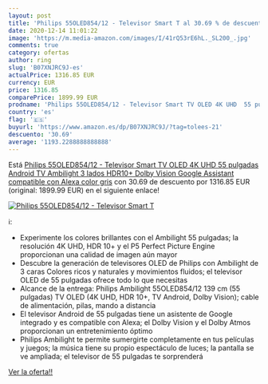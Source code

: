 ```yaml
---
layout: post
title: 'Philips 55OLED854/12 - Televisor Smart T al 30.69 % de descuento'
date: 2020-12-14 11:01:22
image: 'https://m.media-amazon.com/images/I/41rQ53rE6hL._SL200_.jpg'
comments: true
category: ofertas
author: ring
slug: 'B07XNJRC9J-es'
actualPrice: 1316.85 EUR
currency: EUR
price: 1316.85
comparePrice: 1899.99 EUR
prodname: 'Philips 55OLED854/12 - Televisor Smart TV OLED 4K UHD  55 pulgadas  Android TV  Ambilight 3 lados  HDR10+  Dolby Vision  Google Assistant  compatible con Alexa  color gris'
country: 'es'
flag: '🇪🇸'
buyurl: 'https://www.amazon.es/dp/B07XNJRC9J/?tag=tolees-21'
descuento: '30.69'
average: '1193.2288888888888'
---
```


Está [Philips 55OLED854/12 - Televisor Smart TV OLED 4K UHD  55 pulgadas  Android TV  Ambilight 3 lados  HDR10+  Dolby Vision  Google Assistant  compatible con Alexa  color gris](https://www.amazon.es/dp/B07XNJRC9J/?tag=tolees-21) con 30.69 de descuento por 1316.85 EUR (original: 1899.99 EUR) en el siguiente enlace!

[![Philips 55OLED854/12 - Televisor Smart T](https://m.media-amazon.com/images/I/41rQ53rE6hL._SL200_.jpg)](https://www.amazon.es/dp/B07XNJRC9J/?tag=tolees-21)

ℹ️:

- Experimente los colores brillantes con el Ambilight 55 pulgadas; la resolución 4K UHD, HDR 10+ y el P5 Perfect Picture Engine proporcionan una calidad de imagen aún mayor
- Descubre la generación de televisores OLED de Philips con Ambilight de 3 caras Colores ricos y naturales y movimientos fluidos; el televisor OLED de 55 pulgadas ofrece todo lo que necesitas
- Alcance de la entrega: Philips Ambilight 55OLED854/12 139 cm (55 pulgadas) TV OLED (4K UHD, HDR 10+, TV Android, Dolby Vision); cable de alimentación, pilas, mando a distancia
- El televisor Android de 55 pulgadas tiene un asistente de Google integrado y es compatible con Alexa; el Dolby Vision y el Dolby Atmos proporcionan un entretenimiento óptimo
- Philips Ambilight te permite sumergirte completamente en tus películas y juegos; la música tiene su propio espectáculo de luces; la pantalla se ve ampliada; el televisor de 55 pulgadas te sorprenderá

[Ver la oferta!!](https://www.amazon.es/dp/B07XNJRC9J/?tag=tolees-21)
